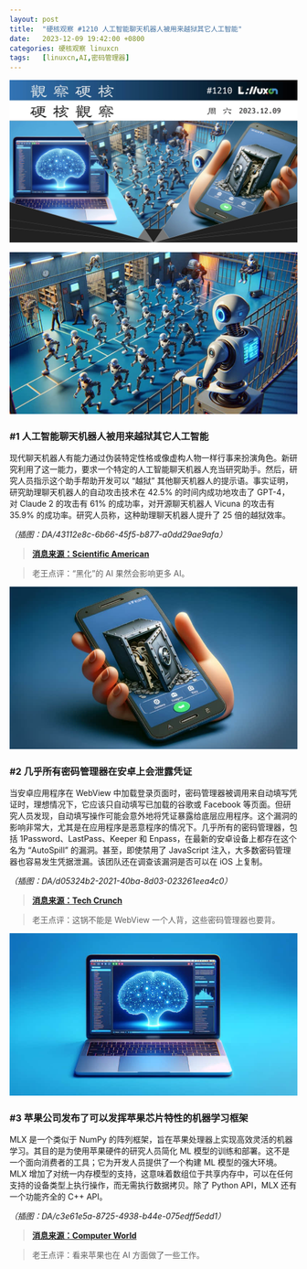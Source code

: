 ```yaml
---
layout: post
title:	"硬核观察 #1210 人工智能聊天机器人被用来越狱其它人工智能"
date:	2023-12-09 19:42:00 +0800 
categories:	硬核观察 linuxcn 
tags:	[linuxcn,AI,密码管理器]
---
```



![](/Asserts/Images/album/202312/09/194132l3fflhllizqj3ibl.jpg)


![](/Asserts/Images/album/202312/09/194144uirwa1o99yczo0yf.png)


### #1 人工智能聊天机器人被用来越狱其它人工智能


现代聊天机器人有能力通过伪装特定性格或像虚构人物一样行事来扮演角色。新研究利用了这一能力，要求一个特定的人工智能聊天机器人充当研究助手。然后，研究人员指示这个助手帮助开发可以 “越狱” 其他聊天机器人的提示语。事实证明，研究助理聊天机器人的自动攻击技术在 42.5% 的时间内成功地攻击了 GPT-4，对 Claude 2 的攻击有 61% 的成功率，对开源聊天机器人 Vicuna 的攻击有 35.9% 的成功率。研究人员称，这种助理聊天机器人提升了 25 倍的越狱效率。


*（插图：DA/43112e8c-6b66-45f5-b877-a0dd29ae9afa）*



> 
> **[消息来源：Scientific American](https://www.scientificamerican.com/article/jailbroken-ai-chatbots-can-jailbreak-other-chatbots/)**
> 
> 
> 



> 
> 老王点评：“黑化”的 AI 果然会影响更多 AI。
> 
> 
> 


![](/Asserts/Images/album/202312/09/194201x2arutbfa8ikzrt3.png)


### #2 几乎所有密码管理器在安卓上会泄露凭证


当安卓应用程序在 WebView 中加载登录页面时，密码管理器被调用来自动填写凭证时，理想情况下，它应该只自动填写已加载的谷歌或 Facebook 等页面。但研究人员发现，自动填写操作可能会意外地将凭证暴露给底层应用程序。这个漏洞的影响非常大，尤其是在应用程序是恶意程序的情况下。几乎所有的密码管理器，包括 1Password、LastPass、Keeper 和 Enpass，在最新的安卓设备上都存在这个名为 “AutoSpill” 的漏洞。甚至，即使禁用了 JavaScript 注入，大多数密码管理器也容易发生凭据泄漏。该团队还在调查该漏洞是否可以在 iOS 上复制。


*（插图：DA/d05324b2-2021-40ba-8d03-023261eea4c0）*



> 
> **[消息来源：Tech Crunch](https://techcrunch.com/2023/12/06/your-mobile-password-manager-might-be-exposing-your-credentials/)**
> 
> 
> 



> 
> 老王点评：这锅不能是 WebView 一个人背，这些密码管理器也要背。
> 
> 
> 


![](/Asserts/Images/album/202312/09/194243zyuw0shzi80u909w.png)


### #3 苹果公司发布了可以发挥苹果芯片特性的机器学习框架


MLX 是一个类似于 NumPy 的阵列框架，旨在苹果处理器上实现高效灵活的机器学习。其目的是为使用苹果硬件的研究人员简化 ML 模型的训练和部署。这不是一个面向消费者的工具；它为开发人员提供了一个构建 ML 模型的强大环境。MLX 增加了对统一内存模型的支持，这意味着数组位于共享内存中，可以在任何支持的设备类型上执行操作，而无需执行数据拷贝。除了 Python API，MLX 还有一个功能齐全的 C++ API。


*（插图：DA/c3e61e5a-8725-4938-b44e-075edff5edd1）*



> 
> **[消息来源：Computer World](https://www.computerworld.com/article/3711408/apple-launches-mlx-machine-learning-framework-for-apple-silicon.html)**
> 
> 
> 



> 
> 老王点评：看来苹果也在 AI 方面做了一些工作。
> 
> 
>
